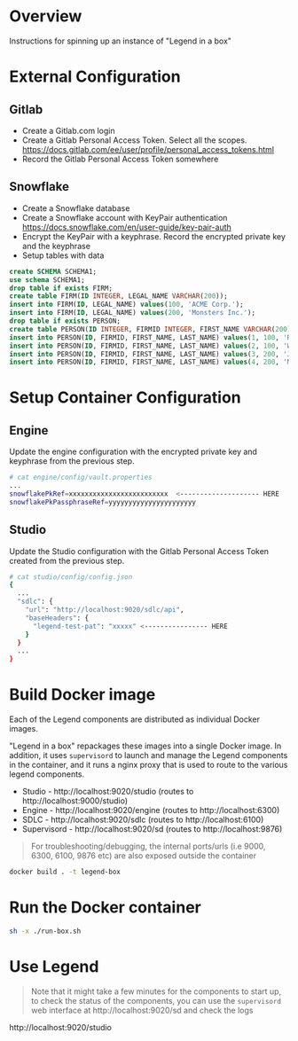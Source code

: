 # Overview

Instructions for spinning up an instance of "Legend in a box"

# External Configuration

## Gitlab

- Create a Gitlab.com login
- Create a Gitlab Personal Access Token. Select all the scopes. https://docs.gitlab.com/ee/user/profile/personal_access_tokens.html
- Record the Gitlab Personal Access Token somewhere

## Snowflake

- Create a Snowflake database
- Create a Snowflake account with KeyPair authentication https://docs.snowflake.com/en/user-guide/key-pair-auth
- Encrypt the KeyPair with a keyphrase. Record the encrypted private key and the keyphrase
- Setup tables with data

```sql
create SCHEMA SCHEMA1;
use schema SCHEMA1;
drop table if exists FIRM;
create table FIRM(ID INTEGER, LEGAL_NAME VARCHAR(200));
insert into FIRM(ID, LEGAL_NAME) values(100, 'ACME Corp.');
insert into FIRM(ID, LEGAL_NAME) values(200, 'Monsters Inc.');
drop table if exists PERSON;
create table PERSON(ID INTEGER, FIRMID INTEGER, FIRST_NAME VARCHAR(200), LAST_NAME VARCHAR(200));
insert into PERSON(ID, FIRMID, FIRST_NAME, LAST_NAME) values(1, 100, 'Road', 'Runner');
insert into PERSON(ID, FIRMID, FIRST_NAME, LAST_NAME) values(2, 100, 'Wile', 'Coyote');
insert into PERSON(ID, FIRMID, FIRST_NAME, LAST_NAME) values(3, 200, 'Jake', 'Sullivan');
insert into PERSON(ID, FIRMID, FIRST_NAME, LAST_NAME) values(4, 200, 'Mike', 'Wazwoski');
```

# Setup Container Configuration

## Engine

Update the engine configuration with the encrypted private key and keyphrase from the previous step.

```sh
# cat engine/config/vault.properties
...
snowflakePkRef=xxxxxxxxxxxxxxxxxxxxxxxxx  <-------------------- HERE
snowflakePkPassphraseRef=yyyyyyyyyyyyyyyyyyyyyy
```

## Studio

Update the Studio configuration with the Gitlab Personal Access Token created from the previous step.

```sh
# cat studio/config/config.json
{
  ...
  "sdlc": {
    "url": "http://localhost:9020/sdlc/api",
    "baseHeaders": {
      "legend-test-pat": "xxxxx" <---------------- HERE
    }
  }
  ...
}
```

# Build Docker image

Each of the Legend components are distributed as individual Docker images.

"Legend in a box" repackages these images into a single Docker image. In addition, it uses `supervisord` to launch and manage the Legend components in the container, and it runs a nginx proxy that is used to route to the various legend components.

- Studio - http://localhost:9020/studio (routes to http://localhost:9000/studio)
- Engine - http://localhost:9020/engine (routes to http://localhost:6300)
- SDLC - http://localhost:9020/sdlc (routes to http://localhost:6100)
- Supervisord - http://localhost:9020/sd (routes to http://localhost:9876)

> For troubleshooting/debugging, the internal ports/urls (i.e 9000, 6300, 6100, 9876 etc) are also exposed outside the container

```sh
docker build . -t legend-box
```

# Run the Docker container

```sh
sh -x ./run-box.sh
```

# Use Legend

> Note that it might take a few minutes for the components to start up, to check the status of the components, you can use the `supervisord` web interface at http://localhost:9020/sd and check the logs

http://localhost:9020/studio
